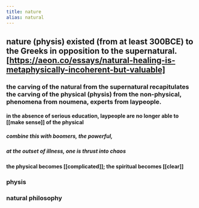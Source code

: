 ```yaml
---
title: nature
alias: natural
---
```


## nature (physis) existed (from at least 300BCE) to the Greeks in opposition to the supernatural. [https://aeon.co/essays/natural-healing-is-metaphysically-incoherent-but-valuable]
### the carving of the natural from the supernatural recapitulates the carving of the physical (physis) from the non-physical, phenomena from noumena, experts from laypeople.
#### in the absence of serious education, laypeople are no longer able to [[make sense]] of the physical
##### combine this with boomers, the powerful,
##### at the outset of illness, one is thrust into chaos
#### the physical becomes [[complicated]]; the spiritual becomes [[clear]]
### physis
### natural philosophy
